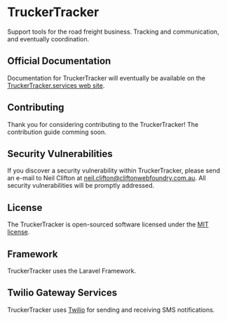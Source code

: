 # TruckerTracker

Support tools for the road freight business. Tracking and communication, and eventually coordination.

## Official Documentation

Documentation for TruckerTracker will eventually be available on the [TruckerTracker.services web site](http://truckertracker.services).

## Contributing

Thank you for considering contributing to the TruckerTracker! The contribution guide comming soon.

## Security Vulnerabilities

If you discover a security vulnerability within TruckerTracker, please send an e-mail to Neil Clifton at neil.clifton@cliftonwebfoundry.com.au. All security vulnerabilities will be promptly addressed.

## License

The TruckerTracker is open-sourced software licensed under the [MIT license](http://opensource.org/licenses/MIT).

## Framework

TruckerTracker uses the Laravel Framework.

## Twilio Gateway Services

TruckerTracker uses [Twilio](https://www.twilio.com) for sending and receiving SMS notifications.
